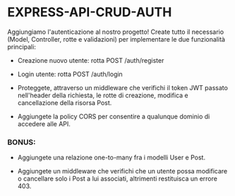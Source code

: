 # EXPRESS-API-CRUD-AUTH

Aggiungiamo l'autenticazione al nostro progetto! Create tutto il necessario (Model, Controller, rotte e validazioni) per implementare le due funzionalità principali:

- Creazione nuovo utente: rotta POST /auth/register

- Login utente: rotta POST /auth/login

- Proteggete, attraverso un middleware che verifichi il token JWT passato nell'header della richiesta, le rotte di creazione, modifica e cancellazione della risorsa Post.

- Aggiungete la policy CORS per consentire a qualunque dominio di accedere alle API.

### BONUS:

- Aggiungete una relazione one-to-many fra i modelli User e Post.

- Aggiungete un middleware che verifichi che un utente possa modificare o cancellare solo i Post a lui associati, altrimenti restituisca un errore 403.
